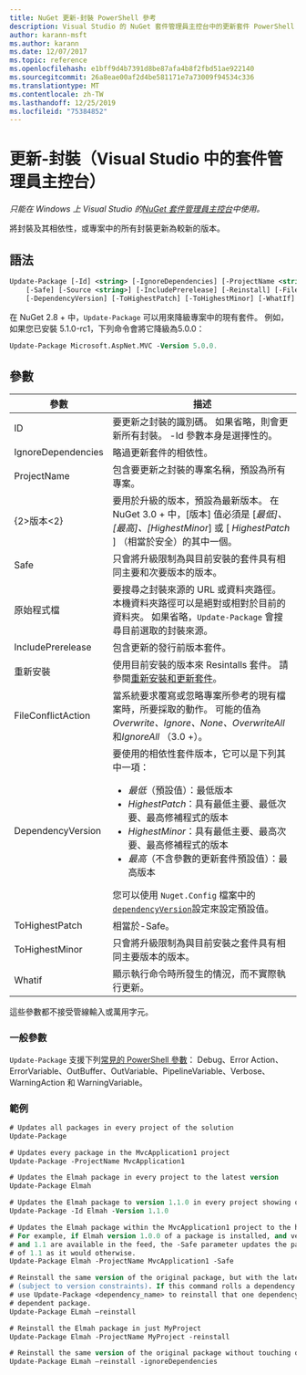 ```yaml
---
title: NuGet 更新-封裝 PowerShell 參考
description: Visual Studio 的 NuGet 套件管理員主控台中的更新套件 PowerShell 命令參考。
author: karann-msft
ms.author: karann
ms.date: 12/07/2017
ms.topic: reference
ms.openlocfilehash: e1bff9d4b7391d8be87afa4b8f2fbd51ae922140
ms.sourcegitcommit: 26a8eae00af2d4be581171e7a73009f94534c336
ms.translationtype: MT
ms.contentlocale: zh-TW
ms.lasthandoff: 12/25/2019
ms.locfileid: "75384852"
---
```

# <a name="update-package-package-manager-console-in-visual-studio"></a>更新-封裝（Visual Studio 中的套件管理員主控台）

*只能在 Windows 上 Visual Studio 的[NuGet 套件管理員主控台](../../consume-packages/install-use-packages-powershell.md)中使用。*

將封裝及其相依性，或專案中的所有封裝更新為較新的版本。

## <a name="syntax"></a>語法

```ps
Update-Package [-Id] <string> [-IgnoreDependencies] [-ProjectName <string>] [-Version <string>]
    [-Safe] [-Source <string>] [-IncludePrerelease] [-Reinstall] [-FileConflictAction]
    [-DependencyVersion] [-ToHighestPatch] [-ToHighestMinor] [-WhatIf] [<CommonParameters>]
```

在 NuGet 2.8 + 中，`Update-Package` 可以用來降級專案中的現有套件。 例如，如果您已安裝 5.1.0-rc1，下列命令會將它降級為5.0.0：

```ps
Update-Package Microsoft.AspNet.MVC -Version 5.0.0.
```

## <a name="parameters"></a>參數

|  參數 | 描述 |
| --- | --- |
| ID | 要更新之封裝的識別碼。 如果省略，則會更新所有封裝。 -Id 參數本身是選擇性的。 |
| IgnoreDependencies | 略過更新套件的相依性。 |
| ProjectName | 包含要更新之封裝的專案名稱，預設為所有專案。 |
| {2&gt;版本&lt;2} | 要用於升級的版本，預設為最新版本。 在 NuGet 3.0 + 中，[版本] 值必須是 [*最低]、[最高]、[HighestMinor*] 或 [ *HighestPatch* ] （相當於安全）的其中一個。 |
| Safe | 只會將升級限制為與目前安裝的套件具有相同主要和次要版本的版本。 |
| 原始程式檔 | 要搜尋之封裝來源的 URL 或資料夾路徑。 本機資料夾路徑可以是絕對或相對於目前的資料夾。 如果省略，`Update-Package` 會搜尋目前選取的封裝來源。 |
| IncludePrerelease | 包含更新的發行前版本套件。 |
| 重新安裝 | 使用目前安裝的版本來 Resintalls 套件。 請參閱[重新安裝和更新套件](../../consume-packages/reinstalling-and-updating-packages.md)。 |
| FileConflictAction | 當系統要求覆寫或忽略專案所參考的現有檔案時，所要採取的動作。 可能的值為*Overwrite、Ignore、None、OverwriteAll*和*IgnoreAll* （3.0 +）。 |
| DependencyVersion | 要使用的相依性套件版本，它可以是下列其中一項：<br/><ul><li>*最低*（預設值）：最低版本</li><li>*HighestPatch*：具有最低主要、最低次要、最高修補程式的版本</li><li>*HighestMinor*：具有最低主要、最高次要、最高修補程式的版本</li><li>*最高*（不含參數的更新套件預設值）：最高版本</li></ul>您可以使用 `Nuget.Config` 檔案中的[`dependencyVersion`](../nuget-config-file.md#config-section)設定來設定預設值。 |
| ToHighestPatch | 相當於-Safe。 |
| ToHighestMinor | 只會將升級限制為與目前安裝之套件具有相同主要版本的版本。 |
| Whatif | 顯示執行命令時所發生的情況，而不實際執行更新。 |

這些參數都不接受管線輸入或萬用字元。

### <a name="common-parameters"></a>一般參數

`Update-Package` 支援下列[常見的 PowerShell 參數](https://go.microsoft.com/fwlink/?LinkID=113216)： Debug、Error Action、ErrorVariable、OutBuffer、OutVariable、PipelineVariable、Verbose、WarningAction 和 WarningVariable。

### <a name="examples"></a>範例

```ps
# Updates all packages in every project of the solution
Update-Package

# Updates every package in the MvcApplication1 project
Update-Package -ProjectName MvcApplication1

# Updates the Elmah package in every project to the latest version
Update-Package Elmah

# Updates the Elmah package to version 1.1.0 in every project showing optional -Id usage
Update-Package -Id Elmah -Version 1.1.0

# Updates the Elmah package within the MvcApplication1 project to the highest "safe" version.
# For example, if Elmah version 1.0.0 of a package is installed, and versions 1.0.1, 1.0.2,
# and 1.1 are available in the feed, the -Safe parameter updates the package to 1.0.2 instead
# of 1.1 as it would otherwise.
Update-Package Elmah -ProjectName MvcApplication1 -Safe

# Reinstall the same version of the original package, but with the latest version of dependencies
# (subject to version constraints). If this command rolls a dependency back to an earlier version,
# use Update-Package <dependency_name> to reinstall that one dependency without affecting the
# dependent package.
Update-Package ELmah –reinstall 

# Reinstall the Elmah package in just MyProject
Update-Package Elmah -ProjectName MyProject -reinstall

# Reinstall the same version of the original package without touching dependencies.
Update-Package ELmah –reinstall -ignoreDependencies
```
